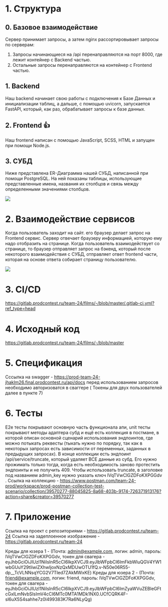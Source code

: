 
# 1. Структура

## 0. Базовое взаимодействие

Сервер принимает запросы, а затем nginx рассортировывает запросы по серверам:
1. Запросы начинающиеся на  /api перенаправляются на порт 8000, где лежит контейнер с Backend частью.
2. Остальные запросы перенаправляются на контейнер с Frontend частью.
## 1. Backend

Наш backend начинает свою работы с подключения к Базе Данных и инициализации таблиц, а дальше, с помощью uvicorn, запускается FastAPI, который, как раз, обрабатывает запросы к базе данных.

## 2. Frontend 👍

Наш frontend написан с помощью JavaScript, SCSS, HTML и запущен при помощи Node.js.

## 3. СУБД
Ниже представлена ER-Диаграмма нашей СУБД, написанной при помощи PostgreSQL.
На ней показаны таблицы, использующие представленные имена, названия их столбцов и связь между определенными значениями столбцов.

![](https://gitlab.prodcontest.ru/team-24/films/-/raw/development/readme_data/erdb.png?ref_type=heads)

# 2. Взаимодействие сервисов

Когда пользователь заходит на сайт. его браузер делает запрос на Frontend сервис. Сервер отвечает браузеру информацией, которую ему надо отобразить на странице. Когда пользователь взаимодействует со странице, то браузер отправляет запрос на бэкенд, который после некоторого взаимодействия с СУБД, отправляет ответ frontend части, которая на основе ответа собирает страницу пользователю.

![](https://gitlab.prodcontest.ru/team-24/films/-/raw/development/readme_data/sergei.png)

# 3. CI/CD
https://gitlab.prodcontest.ru/team-24/films/-/blob/master/.gitlab-ci.yml?ref_type=head

# 4. Исходный код
https://gitlab.prodcontest.ru/team-24/films/-/blob/master

# 5. Спецификация

Сссылка на swagger - https://prod-team-24-jhaklm26.final.prodcontest.ru/api/docs перед использованием запросов необходимо авторизоватся в сваггере ( Токены для двух пользователей далее в пункте 7)

# 6. Тесты

E2e тесты покрывают основную часть функционала апи, unit тесты покрывают методы адаптера субд и ещё есть коллекция в постмане, в которой описан основной сценарий использования эндпоинтов, где можно потыкать реквесты (тыкать нужно по порядку, так как в некоторых запросах есть зависимости от переменных, заданных в предыдущих запросах). В конце коллекции есть эндпоинт /api/service/truncate, который удаляет ВСЕ данные из субд. Его нужно прожимать только тогда, когда есть необходимость заново протестить эндпоинты и не получить 409. Чтобы использовать truncate, в заголовке под названием admin_key нужно указать ключ lVqTVwClGZDFoKXPGGdv . 
Ссылка на коллекцию - https://www.postman.com/team-24-prod/workspace/prod-postman-collection-test-scenario/collection/39570277-88045825-8a68-403b-9174-726371913176?action=share&creator=39570277

# 7. Приложение

Ссылка на проект с репозиториями - https://gitlab.prodcontest.ru/team-24
Ссылка на задеплоенное изображение - https://gitlab.prodcontest.ru/team-24

Креды для юзера 1 - (Почта: admin@example.com, логин: admin, пароль: lVqTVwClGZDFoKXPGGdv, токен для свагера - eyJhbGciOiJIUzI1NiIsInR5cCI6IkpXVCJ9.eyJlbWFpbCI6ImFkbWluQGV4YW1wbGUuY29tIiwiZXhwIjoxNzQxMDUwOTU1fQ.v-N50e06R55-dp__TcVLNNsqYCG2V7TIed7ZAkMWxKE)
Креды для юзера 2 - (Почта: friend@example.com, логин: friend, пароль: lVqTVwClGZDFoKXPGGdv, токен для свагера - eyJhbGciOiJIUzI1NiIsInR5cCI6IkpXVCJ9.eyJlbWFpbCI6ImZyaWVuZEBleGFtcGxlLmNvbSIsImV4cCI6MTc0MTA1MDk1NX0.UCfCQRK4F-sl6uX5S4sahhe7z0l499383K7Ra6NLyQg)

